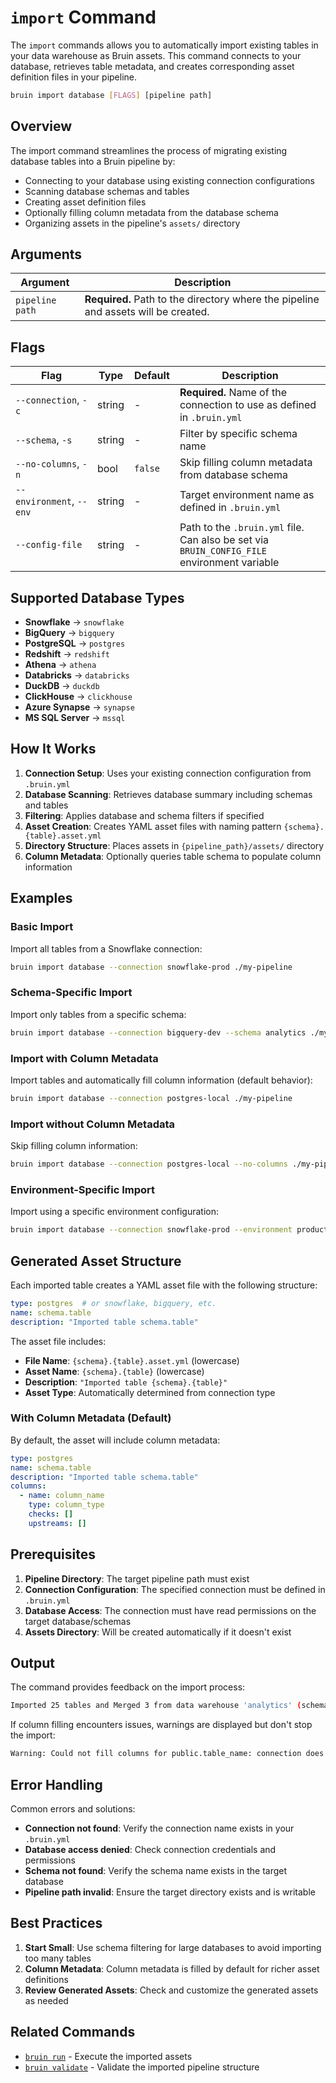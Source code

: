# `import` Command

The `import` commands allows you to automatically import existing tables in your data warehouse as Bruin assets. This command connects to your database, retrieves table metadata, and creates corresponding asset definition files in your pipeline.

```bash
bruin import database [FLAGS] [pipeline path]
```

## Overview

The import command streamlines the process of migrating existing database tables into a Bruin pipeline by:

- Connecting to your database using existing connection configurations
- Scanning database schemas and tables
- Creating asset definition files 
- Optionally filling column metadata from the database schema
- Organizing assets in the pipeline's `assets/` directory

## Arguments

| Argument | Description |
|----------|-------------|
| `pipeline path` | **Required.** Path to the directory where the pipeline and assets will be created. |

## Flags

<style>
table {
  width: 100%;
}
table th:first-child,
table td:first-child {
  white-space: nowrap;
}
</style>

| Flag | Type | Default | Description |
|------|------|---------|-------------|
| `--connection`, `-c` | string | - | **Required.** Name of the connection to use as defined in `.bruin.yml` |
| `--schema`, `-s` | string | - | Filter by specific schema name |
| `--no-columns`, `-n` | bool | `false` | Skip filling column metadata from database schema |
| `--environment`, `--env` | string | - | Target environment name as defined in `.bruin.yml` |
| `--config-file` | string | - | Path to the `.bruin.yml` file. Can also be set via `BRUIN_CONFIG_FILE` environment variable |

## Supported Database Types

- **Snowflake** → `snowflake` 
- **BigQuery** → `bigquery` 
- **PostgreSQL** → `postgres` 
- **Redshift** → `redshift` 
- **Athena** → `athena` 
- **Databricks** → `databricks`
- **DuckDB** → `duckdb` 
- **ClickHouse** → `clickhouse`
- **Azure Synapse** → `synapse`
- **MS SQL Server** → `mssql` 

## How It Works

1. **Connection Setup**: Uses your existing connection configuration from `.bruin.yml`
2. **Database Scanning**: Retrieves database summary including schemas and tables
3. **Filtering**: Applies database and schema filters if specified
4. **Asset Creation**: Creates YAML asset files with naming pattern `{schema}.{table}.asset.yml`
5. **Directory Structure**: Places assets in `{pipeline_path}/assets/` directory
6. **Column Metadata**: Optionally queries table schema to populate column information

## Examples

### Basic Import

Import all tables from a Snowflake connection:

```bash
bruin import database --connection snowflake-prod ./my-pipeline
```

### Schema-Specific Import

Import only tables from a specific schema:

```bash
bruin import database --connection bigquery-dev --schema analytics ./my-pipeline
```

### Import with Column Metadata

Import tables and automatically fill column information (default behavior):

```bash
bruin import database --connection postgres-local ./my-pipeline
```

### Import without Column Metadata

Skip filling column information:

```bash
bruin import database --connection postgres-local --no-columns ./my-pipeline
```

### Environment-Specific Import

Import using a specific environment configuration:

```bash
bruin import database --connection snowflake-prod --environment production ./my-pipeline
```

## Generated Asset Structure

Each imported table creates a YAML asset file with the following structure:

```yaml
type: postgres  # or snowflake, bigquery, etc.
name: schema.table
description: "Imported table schema.table"
```

The asset file includes:
- **File Name**: `{schema}.{table}.asset.yml` (lowercase)
- **Asset Name**: `{schema}.{table}` (lowercase)
- **Description**: `"Imported table {schema}.{table}"`
- **Asset Type**: Automatically determined from connection type

### With Column Metadata (Default)

By default, the asset will include column metadata:

```yaml
type: postgres
name: schema.table
description: "Imported table schema.table"
columns:
  - name: column_name
    type: column_type
    checks: []
    upstreams: []
```

## Prerequisites

1. **Pipeline Directory**: The target pipeline path must exist
2. **Connection Configuration**: The specified connection must be defined in `.bruin.yml`
3. **Database Access**: The connection must have read permissions on the target database/schemas
4. **Assets Directory**: Will be created automatically if it doesn't exist

## Output

The command provides feedback on the import process:

```bash
Imported 25 tables and Merged 3 from data warehouse 'analytics' (schema: public) into pipeline './my-pipeline'
```

If column filling encounters issues, warnings are displayed but don't stop the import:

```bash
Warning: Could not fill columns for public.table_name: connection does not support schema introspection
```

## Error Handling

Common errors and solutions:

- **Connection not found**: Verify the connection name exists in your `.bruin.yml`
- **Database access denied**: Check connection credentials and permissions
- **Schema not found**: Verify the schema name exists in the target database
- **Pipeline path invalid**: Ensure the target directory exists and is writable

## Best Practices

1. **Start Small**: Use schema filtering for large databases to avoid importing too many tables
2. **Column Metadata**: Column metadata is filled by default for richer asset definitions
3. **Review Generated Assets**: Check and customize the generated assets  as needed


## Related Commands
- [`bruin run`](./run.md) - Execute the imported assets
- [`bruin validate`](./validate.md) - Validate the imported pipeline structure 